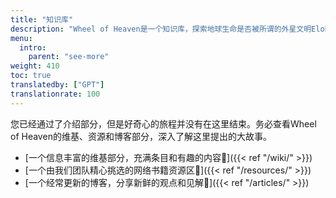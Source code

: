 ```yaml
---
title: "知识库"
description: "Wheel of Heaven是一个知识库，探索地球生命是否被所谓的外星文明Elohim有意识地设计的工作假设。"
menu:
  intro:
    parent: "see-more"
weight: 410
toc: true
translatedby: ["GPT"]
translationrate: 100
---
```


您已经通过了介绍部分，但是好奇心的旅程并没有在这里结束。务必查看Wheel of Heaven的维基、资源和博客部分，深入了解这里提出的大故事。

- [一个信息丰富的维基部分，充满条目和有趣的内容🔗]({{< ref "/wiki/" >}})
- [一个由我们团队精心挑选的网络书籍资源区🔗]({{< ref "/resources/" >}})
- [一个经常更新的博客，分享新鲜的观点和见解🔗]({{< ref "/articles/" >}})
